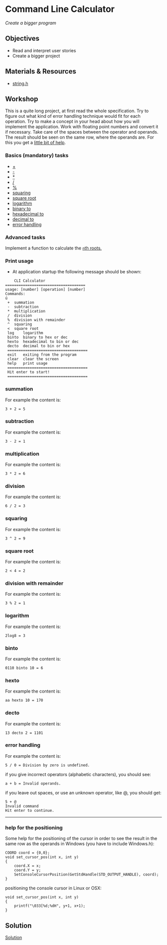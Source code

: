 # Command Line Calculator
*Create a bigger program*

## Objectives
 - Read and interpret user stories
 - Create a bigger project


## Materials & Resources

- [string.h](https://www.tutorialspoint.com/c_standard_library/string_h.htm)

## Workshop
This is a quite long project, at first read the whole specification. Try to figure out what kind of error handling technique would fit for each operation. Try to make a concept in your head about how you will implement the application. Work with floating point numbers and convert it if necessary. Take care of the spaces between the operator and operands. The result should be seen on the same row, where the operands are. For this you get a [little bit of help](#help-for-the-positioning).

### Basics (mandatory) tasks
- [+](#user-content-summation)
- [-](#user-content-subtraction)
- [*](#user-content-multiplication)
- [/](#user-content-division)
- [%](#user-content-division-with-remainder)
- [squaring](#user-content-squaring)
- [square root](#user-content-square-root)
- [logarithm](#user-content-logarithm)
- [binary to](#user-content-binto)
- [hexadecimal to](#user-content-hexto)
- [decimal to](#user-content-decto)
- [error handling](#user-content-error-handling)

### Advanced tasks

Implement a function to calculate the [`n`th roots.](https://en.wikipedia.org/wiki/Nth_root)

### Print usage
 - At application startup the following message should be shown:

```
	CLI Calculator
====================================
usage: [number] [operation] [number]
Commands:
ú
 +	summation
 -	subtraction
 *	multiplication
 /	division
 %	division with remainder
 ^	squaring
 <	square root
 log	logarithm
 binto	binary to hex or dec
 hexto	hexadecimal to bin or dec
 decto	decimal to bin or hex
 ====================================
 exit	exiting from the program
 clear	clear the screen
 help	print usage
 ====================================
 Hit enter to start!
 ====================================
 ```

### summation

For example the content is:

```
3 + 2 = 5
```

### subtraction


For example the content is:

```
3 - 2 = 1
```

### multiplication

For example the content is:

```
3 * 2 = 6
```

### division

For example the content is:

```
6 / 2 = 3
```

### squaring

For example the content is:

```
3 ^ 2 = 9
```

### square root

For example the content is:

```
2 < 4 = 2
```

### division with remainder

For example the content is:

```
3 % 2 = 1
```

### logarithm

For example the content is:

```
2log8 = 3
```


### binto

For example the content is:

```
0110 binto 10 = 6
```

### hexto

For example the content is:

```
aa hexto 10 = 170
```

### decto

For example the content is:

```
13 decto 2 = 1101
```


### error handling

For example the content is:

```
5 / 0 = Division by zero is undefined.
```
if you give incorrect operators (alphabetic characters), you should see:
```
a + b = Invalid operands.
```
if you leave out spaces, or use an unknown operator, like @, you should get:
```
5 + @
Invalid command
Hit enter to continue.
```
---
### help for the positioning

Some help for the positioning of the cursor in order to see the result in the same row as the operands in Windows (you have to include Windows.h):
```
COORD coord = {0,0};
void set_cursor_pos(int x, int y)
{
	coord.X = x;
	coord.Y = y;
	SetConsoleCursorPosition(GetStdHandle(STD_OUTPUT_HANDLE), coord);
}
```

positioning the console cursor in Linux or OSX:
```
void set_cursor_pos(int x, int y)
{
	printf("\033[%d;%dH", y+1, x+1);
}
```


## Solution
[Solution](#)
